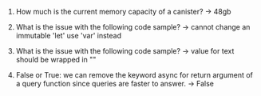 1. How much is the current memory capacity of a canister?
-> 48gb

2. What is the issue with the following code sample?
-> cannot change an immutable 'let' use 'var' instead

3. What is the issue with the following code sample?
-> value for text should be wrapped in ""

4. False or True: we can remove the keyword async for return argument of a query function since queries are faster to answer.
-> False
